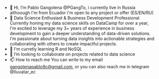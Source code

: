 - 👋 Hi, I’m Pablo Gangotena @PGangTo, i currently live in Russia althoough I'm from Ecuador i'm open to any project or offer (ES/EN/RU)
- 👀 Data Science Enthusiast & Business Development Professional
Currently honing my data science skills on DataCamp for over a year, I'm excited to leverage my 3+ years of experience in business development to gain a deeper understanding of data-driven solutions. I'm passionate about turning data insights into actionable strategies and collaborating with others to create impactful projects.
- 🌱 I'm curretly learning R and NoSQL
- 💞️ I’m looking to collaborate on projects related to data science
- 📫 How to reach me 
You can write to my email gangotenapablo9c@gmail.com, or you can also reach me in telegram @Iluvatar_ec


<!---
PGangTo/PGangTo is a ✨ special ✨ repository because its `README.md` (this file) appears on your GitHub profile.
You can click the Preview link to take a look at your changes.
--->

